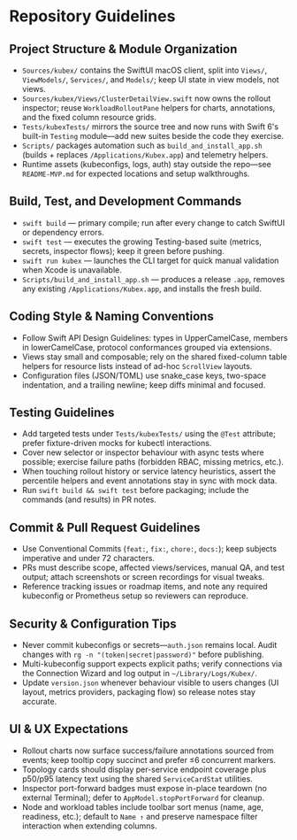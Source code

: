 # Repository Guidelines

## Project Structure & Module Organization
- `Sources/kubex/` contains the SwiftUI macOS client, split into `Views/`, `ViewModels/`, `Services/`, and `Models/`; keep UI state in view models, not views.
- `Sources/kubex/Views/ClusterDetailView.swift` now owns the rollout inspector; reuse `WorkloadRolloutPane` helpers for charts, annotations, and the fixed column resource grids.
- `Tests/kubexTests/` mirrors the source tree and now runs with Swift 6's built-in `Testing` module—add new suites beside the code they exercise.
- `Scripts/` packages automation such as `build_and_install_app.sh` (builds + replaces `/Applications/Kubex.app`) and telemetry helpers.
- Runtime assets (kubeconfigs, logs, auth) stay outside the repo—see `README-MVP.md` for expected locations and setup walkthroughs.

## Build, Test, and Development Commands
- `swift build` — primary compile; run after every change to catch SwiftUI or dependency errors.
- `swift test` — executes the growing Testing-based suite (metrics, secrets, inspector flows); keep it green before pushing.
- `swift run kubex` — launches the CLI target for quick manual validation when Xcode is unavailable.
- `Scripts/build_and_install_app.sh` — produces a release `.app`, removes any existing `/Applications/Kubex.app`, and installs the fresh build.

## Coding Style & Naming Conventions
- Follow Swift API Design Guidelines: types in UpperCamelCase, members in lowerCamelCase, protocol conformances grouped via extensions.
- Views stay small and composable; rely on the shared fixed-column table helpers for resource lists instead of ad-hoc `ScrollView` layouts.
- Configuration files (JSON/TOML) use snake_case keys, two-space indentation, and a trailing newline; keep diffs minimal and focused.

## Testing Guidelines
- Add targeted tests under `Tests/kubexTests/` using the `@Test` attribute; prefer fixture-driven mocks for kubectl interactions.
- Cover new selector or inspector behaviour with async tests where possible; exercise failure paths (forbidden RBAC, missing metrics, etc.).
- When touching rollout history or service latency heuristics, assert the percentile helpers and event annotations stay in sync with mock data.
- Run `swift build && swift test` before packaging; include the commands (and results) in PR notes.

## Commit & Pull Request Guidelines
- Use Conventional Commits (`feat:`, `fix:`, `chore:`, `docs:`); keep subjects imperative and under 72 characters.
- PRs must describe scope, affected views/services, manual QA, and test output; attach screenshots or screen recordings for visual tweaks.
- Reference tracking issues or roadmap items, and note any required kubeconfig or Prometheus setup so reviewers can reproduce.

## Security & Configuration Tips
- Never commit kubeconfigs or secrets—`auth.json` remains local. Audit changes with `rg -n "(token|secret|password)"` before publishing.
- Multi-kubeconfig support expects explicit paths; verify connections via the Connection Wizard and log output in `~/Library/Logs/Kubex/`.
- Update `version.json` whenever behaviour visible to users changes (UI layout, metrics providers, packaging flow) so release notes stay accurate.

## UI & UX Expectations
- Rollout charts now surface success/failure annotations sourced from events; keep tooltip copy succinct and prefer ≤6 concurrent markers.
- Topology cards should display per-service endpoint coverage plus p50/p95 latency text using the shared `ServiceCardStat` utilities.
- Inspector port-forward badges must expose in-place teardown (no external Terminal); defer to `AppModel.stopPortForward` for cleanup.
- Node and workload tables include toolbar sort menus (name, age, readiness, etc.); default to `Name ↑` and preserve namespace filter interaction when extending columns.
